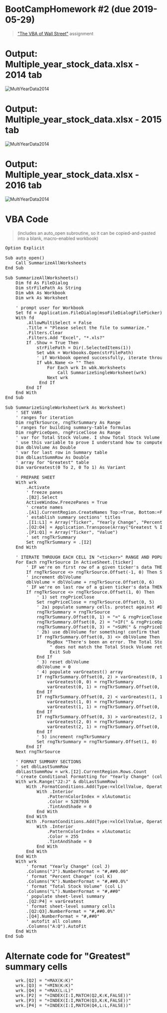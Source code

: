 # BootCampHomework #2 (due 2019-05-29)
> <a href="https://github.com/the-Coding-Boot-Camp-at-UT/UTAMCB201904DATA3/tree/master/02-VBA-Scripting/Homework/Instructions">"The VBA of Wall Street"</a> assignment

# Output: Multiple_year_stock_data.xlsx - 2014 tab
<img src="https://raw.githubusercontent.com/ekenigsberg/BootCampHomework02-2019-05-29/master/MultiYear2014.png" title="Screenshot of 'Multiple_year_stock_data.xlsx:2014'" alt="MultiYearData2014">

# Output: Multiple_year_stock_data.xlsx - 2015 tab
<img src="https://raw.githubusercontent.com/ekenigsberg/BootCampHomework02-2019-05-29/master/MultiYear2015.png" title="Screenshot of 'Multiple_year_stock_data.xlsx:2015'" alt="MultiYearData2014">

# Output: Multiple_year_stock_data.xlsx - 2016 tab
<img src="https://raw.githubusercontent.com/ekenigsberg/BootCampHomework02-2019-05-29/master/MultiYear2016.png" title="Screenshot of 'Multiple_year_stock_data.xlsx:2016'" alt="MultiYearData2014">

# VBA Code
> (includes an auto_open subroutine, so it can be copied-and-pasted into a blank, macro-enabled workbook)
<pre>
Option Explicit

Sub auto_open()
    Call SummarizeAllWorksheets
End Sub

Sub SummarizeAllWorksheets()
    Dim fd As FileDialog
    Dim strFilePath As String
    Dim wbk As Workbook
    Dim wrk As Worksheet
    
    ' prompt user for Workbook
    Set fd = Application.FileDialog(msoFileDialogFilePicker)
    With fd
        .AllowMultiSelect = False
        .Title = "Please select the file to summarize."
        .Filters.Clear
        .Filters.Add "Excel", "*.xls?"
        If .Show = True Then
            strFilePath = Dir(.SelectedItems(1))
            Set wbk = Workbooks.Open(strFilePath)
            ' if Workbook opened successfully, iterate through the sheets
            If wbk.Name <> "" Then
                For Each wrk In wbk.Worksheets
                    Call SummarizeSingleWorksheet(wrk)
                Next wrk
             End If
        End If
    End With
End Sub

Sub SummarizeSingleWorksheet(wrk As Worksheet)
    ' SET VARS
    ' ranges for iteration
    Dim rngTkrSource, rngTkrSummary As Range
    ' ranges for building summary-table formulas
    Dim rngPriceOpen, rngPriceClose As Range
    ' var for Total Stock Volume. I show Total Stock Volume on the spreadsheet as a formula, but I
    ' use this variable to prove I understand how to compute a running total in VBA.
    Dim dblVolume As Double
    ' var for last row in Summary table
    Dim dblLastSummRow As Double
    ' array for "Greatest" table
    Dim varGreatest(0 To 2, 0 To 1) As Variant
    
    ' PREPARE SHEET
    With wrk
        .Activate
        ' freeze panes
        .[B2].Select
        ActiveWindow.FreezePanes = True
        ' create names
        .[A1].CurrentRegion.CreateNames Top:=True, Bottom:=False, Left:=False, Right:=False
        ' establish summary sections' titles
        .[I1:L1] = Array("Ticker", "Yearly Change", "Percent Change", "Total Stock Volume")
        .[O2:O4] = Application.Transpose(Array("Greatest % Increase", "Greatest % Decrease", "Greatest Total Volume"))
        .[P1:Q1] = Array("Ticker", "Value")
        ' set rngTkrSummary
        Set rngTkrSummary = .[I2]
    End With
    
    ' ITERATE THROUGH EACH CELL IN "&lt;ticker&gt;" RANGE AND POPULATE TICKER-LEVEL SUMMARY CELLS
    For Each rngTkrSource In ActiveSheet.[ticker]
        ' IF we're on first row of a given ticker's data THEN set rngPriceOpen
        If rngTkrSource <> rngTkrSource.Offset(-1, 0) Then Set rngPriceOpen = rngTkrSource.Offset(0, 2)
        ' increment dblVolume
        dblVolume = dblVolume + rngTkrSource.Offset(0, 6)
        ' IF we're on last row of a given ticker's data THEN (1) set rngPriceClose, (2) populate summary cells, (3) reset dblVolume, (4) populate varGreatest(), (5) increment rngTkrSummary
        If rngTkrSource <> rngTkrSource.Offset(1, 0) Then
            ' 1) set rngPriceClose
            Set rngPriceClose = rngTkrSource.Offset(0, 5)
            ' 2a) populate summary cells. protect against #DIV/0! errors by arbitrarily making Percent Change equal zero
            rngTkrSummary = rngTkrSource
            rngTkrSummary.Offset(0, 1) = "=" & rngPriceClose.Address(False, False) & " - " & rngPriceOpen.Address(False, False)
            rngTkrSummary.Offset(0, 2) = "=IF(" & rngPriceOpen.Address(False, False) & " = 0, 0, " & rngTkrSummary.Offset(0, 1).Address(False, False) & " / " & rngPriceOpen.Address(False, False) & ")"
            rngTkrSummary.Offset(0, 3) = "=SUM(" & rngPriceOpen.Offset(0, 4).Address(False, False) & ":" & rngPriceClose.Offset(0, 1).Address(False, False) & ")"
            ' 2b) use dblVolume for something! confirm that the "Total Stock Volume" cell matches dblVolume
            If rngTkrSummary.Offset(0, 3) <> dblVolume Then
                MsgBox "There's been an error. The Total Stock Volume computed for " & rngTkrSource & " (" & dblVolume & _
                 " does not match the Total Stock Volume returned in the spreadsheet (" & rngTkrSummary.Offset(0, 3) & ")."
                 Exit Sub
            End If
            ' 3) reset dblVolume
            dblVolume = 0
            ' 4) populate varGreatest() array
            If rngTkrSummary.Offset(0, 2) > varGreatest(0, 1) Then ' Greatest % Increase
                varGreatest(0, 0) = rngTkrSummary
                varGreatest(0, 1) = rngTkrSummary.Offset(0, 2)
            End If
            If rngTkrSummary.Offset(0, 2) < varGreatest(1, 1) Then ' Greatest % Decrease
                varGreatest(1, 0) = rngTkrSummary
                varGreatest(1, 1) = rngTkrSummary.Offset(0, 2)
            End If
            If rngTkrSummary.Offset(0, 3) > varGreatest(2, 1) Then ' Greatest Total Volume
                varGreatest(2, 0) = rngTkrSummary
                varGreatest(2, 1) = rngTkrSummary.Offset(0, 3)
            End If
            ' 5) increment rngTkrSummary
            Set rngTkrSummary = rngTkrSummary.Offset(1, 0)
        End If
    Next rngTkrSource
    
    ' FORMAT SUMMARY SECTIONS
    ' set dblLastSummRow
    dblLastSummRow = wrk.[I2].CurrentRegion.Rows.Count
    ' create Conditional Formatting for "Yearly Change" (col J)
    With wrk.Range("J2:J" & dblLastSummRow)
        With .FormatConditions.Add(Type:=xlCellValue, Operator:=xlGreaterEqual, Formula1:="=0")
            With .Interior
                .PatternColorIndex = xlAutomatic
                .Color = 5287936
                .TintAndShade = 0
            End With
        End With
        With .FormatConditions.Add(Type:=xlCellValue, Operator:=xlLess, Formula1:="=0")
            With .Interior
                .PatternColorIndex = xlAutomatic
                .Color = 255
                .TintAndShade = 0
            End With
        End With
    End With
    With wrk
        ' format "Yearly Change" (col J)
        .Columns("J").NumberFormat = "#,##0.00"
        ' format "Percent Change" (col K)
        .Columns("K").NumberFormat = "#,##0.0%"
        ' format "Total Stock Volume" (col L)
        .Columns("L").NumberFormat = "#,##0"
        ' populate sheet-level summary
        .[Q2:P4] = varGreatest
        ' format sheet-level summary cells
        .[Q2:Q3].NumberFormat = "#,##0.0%"
        .[Q4].NumberFormat = "#,##0"
        ' autofit all columns
        .Columns("A:Q").AutoFit
    End With
End Sub
</pre>

# Alternate code for "Greatest" summary cells
<pre>
    wrk.[Q2] = "=MAX(K:K)"
    wrk.[Q3] = "=MIN(K:K)"
    wrk.[Q4] = "=MAX(L:L)"
    wrk.[P2] = "=INDEX(I:I,MATCH(Q2,K:K,FALSE))"
    wrk.[P3] = "=INDEX(I:I,MATCH(Q3,K:K,FALSE))"
    wrk.[P4] = "=INDEX(I:I,MATCH(Q4,L:L,FALSE))"
</pre>
